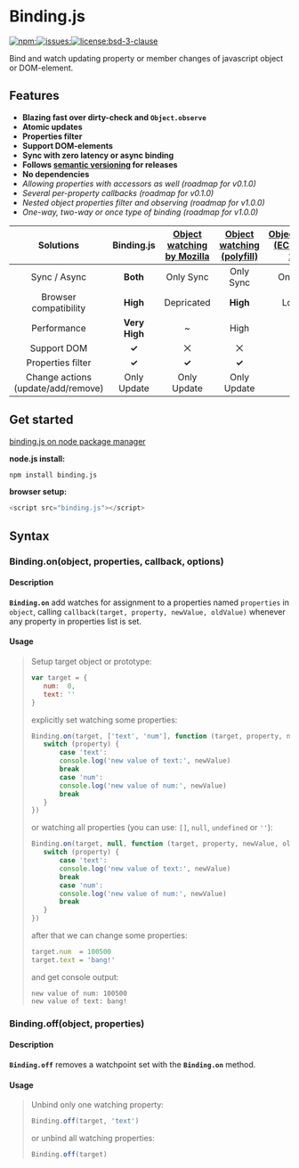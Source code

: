 Binding.js
===================
[![npm:](https://img.shields.io/npm/v/binding.js.svg?style=flat-square)](https://www.npmjs.com/packages/binding.js)[![issues:](https://img.shields.io/github/issues/MaxGraey/binding.js.svg?style=flat-square)](https://github.com/MaxGraey/binding.js/issues)[![license:bsd-3-clause](https://img.shields.io/npm/l/binding.js.svg?style=flat-square)](http://opensource.org/licenses/BSD-3-Clause)

Bind and watch updating property or member changes of javascript object or DOM-element.



Features
--------
   - **Blazing fast over dirty-check and `Object.observe`**
   - **Atomic updates**
   - **Properties filter**
   - **Support DOM-elements**
   - **Sync with zero latency or async binding**
   - **Follows [semantic versioning](http://semver.org) for releases**
   - **No dependencies**
   - *Allowing properties with accessors as well (roadmap for v0.1.0)*
   - *Several per-property callbacks (roadmap for v0.1.0)*
   - *Nested object properties filter and observing (roadmap for v1.0.0)*
   - *One-way, two-way or once type of binding (roadmap for v1.0.0)*


| Solutions | Binding.js | [Object watching by Mozilla][moz] | [Object watching (polyfill)][poly] | [Object.observe (ECMAScript 2015)][observe] |
|:----------------------------------:|:-----------:|:--------------------------:|:--------------------------:|:--------------:|
| Sync / Async | **Both** | Only Sync | Only Sync | Only Async |
| Browser compatibility | **High** | Depricated | **High** | Low (yet) |
| Performance | **Very High** | ~ | High | Low |
| Support DOM | **✓** | ⨉ | ⨉ | ⨉ |
| Properties filter | **✓** | **✓** | **✓** | ⨉ |
| Change actions (update/add/remove) | Only Update | Only Update | Only Update | **All** |


Get started
-----------
[binding.js on node package manager](https://www.npmjs.com/package/binding.js)

**node.js install:**
``` bash
npm install binding.js
```
**browser setup:**
``` js
<script src="binding.js"></script>
```

Syntax
-------------

### Binding.on(object, properties, callback, options)

#### Description
**`Binding.on`** add watches for assignment to a properties named `properties` in `object`, calling `callback(target, property, newValue, oldValue)` whenever any property in properties list is set.

#### Usage
>Setup target object or prototype:
>``` js
>var target = {
>    num:  0,
>    text: ''
>}
>```
>explicitly set watching some properties:
>```js
>Binding.on(target, ['text', 'num'], function (target, property, newValue, oldValue) {
>    switch (property) {
>        case 'text':
>        console.log('new value of text:', newValue)
>        break
>        case 'num':
>        console.log('new value of num:', newValue)
>        break
>    }
>})
>```
>or watching all properties (you can use: `[]`, `null`, `undefined` or `''`):
>```js
>Binding.on(target, null, function (target, property, newValue, oldValue) {
>    switch (property) {
>        case 'text':
>        console.log('new value of text:', newValue)
>        break
>        case 'num':
>        console.log('new value of num:', newValue)
>        break
>    }
>})
>```
>after that we can change some properties: 
>```js
>target.num  = 100500
>target.text = 'bang!'
>```
>and get console output:
>```
>new value of num: 100500
>new value of text: bang!
>```

### Binding.off(object, properties)

#### Description
**`Binding.off`** removes a watchpoint set with the **`Binding.on`** method.

#### Usage
>Unbind only one watching property:
>```js
>Binding.off(target, 'text')
>```
>or unbind all watching properties:
>```js
>Binding.off(target)
>```

[moz]: https://developer.mozilla.org/en-US/docs/Web/JavaScript/Reference/Global_Objects/Object/watch
[poly]: https://gist.github.com/eligrey/384583
[observe]: http://arv.github.io/ecmascript-object-observe
